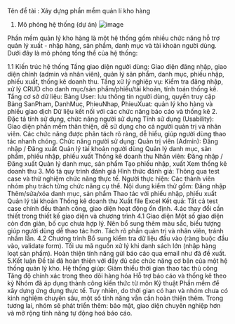 Tên đề tài : Xây dựng phần mềm quản lí kho hàng 
1. Mô phỏng hệ thống (dự án)
 ![image](https://github.com/user-attachments/assets/c2c493ab-cc8d-40d1-b423-8a2e008d202a)

Phần mềm quản lý kho hàng là một hệ thống gồm nhiều chức năng hỗ trợ quản lý xuất - nhập hàng, sản phẩm, danh mục và tài khoản người dùng. Dưới đây là mô phỏng tổng thể của hệ thống:

1.1 Kiến trúc hệ thống
Tầng giao diện người dùng: Giao diện đăng nhập, giao diện chính (admin và nhân viên), quản lý sản phẩm, danh mục, phiếu nhập, phiếu xuất, thống kê doanh thu.
Tầng xử lý nghiệp vụ: Kiểm tra đăng nhập, xử lý CRUD cho danh mục/sản phẩm/phiếu/tài khoản, tính toán thống kê.
Tầng cơ sở dữ liệu:
Bảng User: lưu thông tin người dùng, quyền truy cập
Bảng SanPham, DanhMuc, PhieuNhap, PhieuXuat: quản lý kho hàng và phiếu giao dịch
Dữ liệu kết nối với các chức năng báo cáo và thống kê
2. Đặc tả tính sử dụng, chức năng người sử dụng
Tính sử dụng (Usability):
Giao diện phần mềm thân thiện, dễ sử dụng cho cả người quản trị và nhân viên.
Các chức năng được phân tách rõ ràng, dễ hiểu, giúp người dùng thao tác nhanh chóng.
Chức năng người sử dụng:
Quản trị viên (Admin):
Đăng nhập / Đăng xuất
Quản lý tài khoản người dùng
Quản lý danh mục, sản phẩm, phiếu nhập, phiếu xuất
Thống kê doanh thu
Nhân viên:
Đăng nhập / Đăng xuất
Quản lý danh mục, sản phẩm
Tạo phiếu nhập, xuất
Xem thống kê doanh thu
3. Mô tả quy trình đánh giá
Hình thức đánh giá: Thông qua test case và thử nghiệm chức năng thực tế.
Người thực hiện: Các thành viên nhóm phụ trách từng chức năng cụ thể.
Nội dung kiểm thử gồm:
Đăng nhập
Thêm/sửa/xóa danh mục, sản phẩm
Thao tác với phiếu nhập, phiếu xuất
Quản lý tài khoản
Thống kê doanh thu
Xuất file Excel
Kết quả: Tất cả test case chính đều thành công, giao diện hoạt động ổn định.
4.ác thay đổi cần thiết trong thiết kế giao diện và chương trình
4.1 Giao diện
Một số giao diện còn đơn giản, bố cục chưa hợp lý.
Nên bổ sung thêm màu sắc, biểu tượng giúp người dùng dễ thao tác hơn.
Tách rõ phần quản trị và nhân viên, tránh nhầm lẫn.
4.2 Chương trình
Bổ sung kiểm tra dữ liệu đầu vào (ràng buộc đầu vào, validate form).
Tối ưu mã nguồn xử lý khi danh sách lớn (nhập hàng loạt sản phẩm).
Hoàn thiện tính năng gửi báo cáo qua email như đã đề xuất. 
5.Kết luận
Đề tài đã hoàn thiện với đầy đủ các chức năng cơ bản của một hệ thống quản lý kho.
Hệ thống giúp:
Giảm thiểu thời gian thao tác thủ công
Tăng độ chính xác trong theo dõi hàng hóa
Hỗ trợ báo cáo và thống kê theo kỳ
Nhóm đã áp dụng thành công kiến thức từ môn Kỹ thuật Phần mềm để xây dựng ứng dụng thực tế.
Tuy nhiên, do thời gian có hạn và nhóm chưa có kinh nghiệm chuyên sâu, một số tính năng vẫn cần hoàn thiện thêm.
Trong tương lai, nhóm sẽ phát triển thêm: bảo mật, giao diện chuyên nghiệp hơn và mở rộng tính năng tự động hoá báo cáo.
